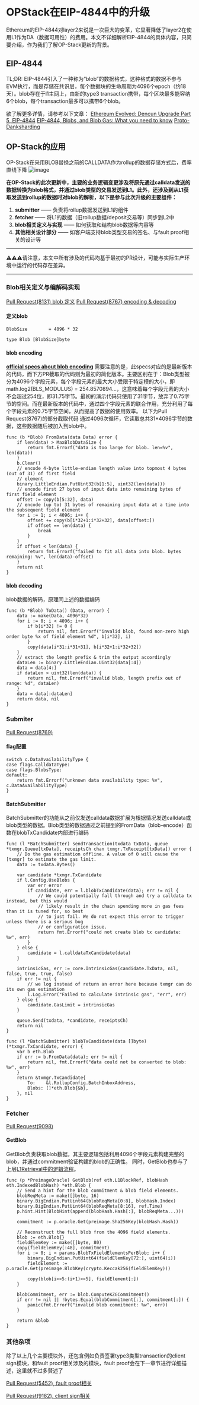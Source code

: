 # OPStack在EIP-4844中的升级

Ethereum的EIP-4844对layer2来说是一次巨大的变革，它显著降低了layer2在使用L1作为DA（数据可用性）的费用。本文不详细解析EIP-4844的具体内容，只简要介绍，作为我们了解OP-Stack更新的背景。

## EIP-4844

TL;DR:
EIP-4844引入了一种称为“blob”的数据格式，这种格式的数据不参与EVM执行，而是存储在共识层，每个数据块的生命周期为4096个epoch（约18天）。blob存在于l1主网上，由新的type3 transaction携带，每个区块最多能容纳6个blob，每个transaction最多可以携带6个blob。

欲了解更多详情，请参考以下文章：
[Ethereum Evolved: Dencun Upgrade Part 5, EIP-4844](https://consensys.io/blog/ethereum-evolved-dencun-upgrade-part-5-eip-4844)
[EIP-4844, Blobs, and Blob Gas: What you need to know](https://www.blocknative.com/blog/eip-4844-blobs-and-blob-gas-what-you-need-to-know)
[Proto-Danksharding](https://notes.ethereum.org/@vbuterin/proto_danksharding_faq#Proto-Danksharding-FAQ)

## OP-Stack的应用

OP-Stack在采用BLOB替换之前的CALLDATA作为rollup的数据存储方式后，费率直线下降
![image](https://hackmd.io/_uploads/BJCSEyngA.png)

**在OP-Stack的此次更新中，主要的业务逻辑变更涉及将原先通过calldata发送的数据转换为blob格式，并通过blob类型的交易发送到L1。此外，还涉及到从L1获取发送到rollup的数据时对blob的解析，以下是参与此次升级的主要组件：**

1. **submitter** —— 负责将rollup数据发送到L1的组件
2. **fetcher**  —— 将L1的数据（旧rollup数据/deposit交易等）同步到L2中
3. **blob相关定义与实现** —— 如何获取和结构blob数据等内容等
4. **其他相关设计部分** —— 如客户端支持blob类型交易的签名、与fault proof相关的设计等

---

⚠️⚠️⚠️请注意，本文中所有涉及的代码均基于最初的PR设计，可能与实际生产环境中运行的代码存在差异。

---

### Blob相关定义与编解码实现

[Pull Request(8131) blob 定义](https://github.com/ethereum-optimism/optimism/pull/8131/files#diff-30107b16d72d6e958093d83b5d736522a7994cab064187562605c82174400cd5)
[Pull Request(8767) encoding & decoding](https://github.com/ethereum-optimism/optimism/commit/78ecdf523026d0afa45c519524a15b83cbe162c8#diff-30107b16d72d6e958093d83b5d736522a7994cab064187562605c82174400cd5R86)

#### 定义blob
```
BlobSize        = 4096 * 32

type Blob [BlobSize]byte
```
#### blob encoding

[**official specs about blob encoding**](https://github.com/ethereum-optimism/specs/blob/main/specs/protocol/derivation.md#blob-encoding)
需要注意的是，此specs对应的是最新版本的代码，而下方PR截取的代码则为最初的简化版本。主要区别在于：Blob类型被分为4096个字段元素，每个字段元素的最大大小受限于特定模的大小，即math.log2(BLS_MODULUS) = 254.8570894...，这意味着每个字段元素的大小不会超过254位，即31.75字节。最初的演示代码只使用了31字节，放弃了0.75字节的空间。而在最新版本的代码中，通过四个字段元素的联合作用，充分利用了每个字段元素的0.75字节空间，从而提高了数据的使用效率。
以下为Pull Request(8767)的部分截取代码
通过4096次循环，它读取总共31*4096字节的数据，这些数据随后被加入到blob中。

```
func (b *Blob) FromData(data Data) error {
	if len(data) > MaxBlobDataSize {
		return fmt.Errorf("data is too large for blob. len=%v", len(data))
	}
	b.Clear()
	// encode 4-byte little-endian length value into topmost 4 bytes (out of 31) of first field
	// element
	binary.LittleEndian.PutUint32(b[1:5], uint32(len(data)))
	// encode first 27 bytes of input data into remaining bytes of first field element
	offset := copy(b[5:32], data)
	// encode (up to) 31 bytes of remaining input data at a time into the subsequent field element
	for i := 1; i < 4096; i++ {
		offset += copy(b[i*32+1:i*32+32], data[offset:])
		if offset == len(data) {
			break
		}
	}
	if offset < len(data) {
		return fmt.Errorf("failed to fit all data into blob. bytes remaining: %v", len(data)-offset)
	}
	return nil
}
```
#### blob decoding

blob数据的解码，原理同上述的数据编码

```
func (b *Blob) ToData() (Data, error) {
	data := make(Data, 4096*32)
	for i := 0; i < 4096; i++ {
		if b[i*32] != 0 {
			return nil, fmt.Errorf("invalid blob, found non-zero high order byte %x of field element %d", b[i*32], i)
		}
		copy(data[i*31:i*31+31], b[i*32+1:i*32+32])
	}
	// extract the length prefix & trim the output accordingly
	dataLen := binary.LittleEndian.Uint32(data[:4])
	data = data[4:]
	if dataLen > uint32(len(data)) {
		return nil, fmt.Errorf("invalid blob, length prefix out of range: %d", dataLen)
	}
	data = data[:dataLen]
	return data, nil
}
```
### Submiter

[Pull Request(8769)](https://github.com/ethereum-optimism/optimism/pull/8769)

#### flag配置

```
switch c.DataAvailabilityType {
case flags.CalldataType:
case flags.BlobsType:
default:
    return fmt.Errorf("unknown data availability type: %v", c.DataAvailabilityType)
}
```
#### BatchSubmitter

BatchSubmitter的功能从之前仅发送calldata数据扩展为根据情况发送calldata或blob类型的数据。Blob类型的数据通过之前提到的FromData（blob-encode）函数在blobTxCandidate内部进行编码

```
func (l *BatchSubmitter) sendTransaction(txdata txData, queue *txmgr.Queue[txData], receiptsCh chan txmgr.TxReceipt[txData]) error {
	// Do the gas estimation offline. A value of 0 will cause the [txmgr] to estimate the gas limit.
	data := txdata.Bytes()

	var candidate *txmgr.TxCandidate
	if l.Config.UseBlobs {
		var err error
		if candidate, err = l.blobTxCandidate(data); err != nil {
			// We could potentially fall through and try a calldata tx instead, but this would
			// likely result in the chain spending more in gas fees than it is tuned for, so best
			// to just fail. We do not expect this error to trigger unless there is a serious bug
			// or configuration issue.
			return fmt.Errorf("could not create blob tx candidate: %w", err)
		}
	} else {
		candidate = l.calldataTxCandidate(data)
	}

	intrinsicGas, err := core.IntrinsicGas(candidate.TxData, nil, false, true, true, false)
	if err != nil {
		// we log instead of return an error here because txmgr can do its own gas estimation
		l.Log.Error("Failed to calculate intrinsic gas", "err", err)
	} else {
		candidate.GasLimit = intrinsicGas
	}

	queue.Send(txdata, *candidate, receiptsCh)
	return nil
}

func (l *BatchSubmitter) blobTxCandidate(data []byte) (*txmgr.TxCandidate, error) {
	var b eth.Blob
	if err := b.FromData(data); err != nil {
		return nil, fmt.Errorf("data could not be converted to blob: %w", err)
	}
	return &txmgr.TxCandidate{
		To:    &l.RollupConfig.BatchInboxAddress,
		Blobs: []*eth.Blob{&b},
	}, nil
}
```
### Fetcher

[Pull Request(9098)](https://github.com/ethereum-optimism/optimism/pull/9098/files#diff-1fd8727490dbd2214b6d0c247eb222f2ac4098d259b4a45e9c0caea7fb2d3e08)

#### GetBlob

GetBlob负责获取blob数据，其主要逻辑包括利用4096个字段元素构建完整的blob，并通过commitment验证构建的blob的正确性。
同时，GetBlob也参与了上层[L1Retrieval中的逻辑流程](https://github.com/joohhnnn/Understanding-Optimism-Codebase-CN/blob/main/sequencer/04-how-derivation-works.md)。

```
func (p *PreimageOracle) GetBlob(ref eth.L1BlockRef, blobHash eth.IndexedBlobHash) *eth.Blob {
	// Send a hint for the blob commitment & blob field elements.
	blobReqMeta := make([]byte, 16)
	binary.BigEndian.PutUint64(blobReqMeta[0:8], blobHash.Index)
	binary.BigEndian.PutUint64(blobReqMeta[8:16], ref.Time)
	p.hint.Hint(BlobHint(append(blobHash.Hash[:], blobReqMeta...)))

	commitment := p.oracle.Get(preimage.Sha256Key(blobHash.Hash))

	// Reconstruct the full blob from the 4096 field elements.
	blob := eth.Blob{}
	fieldElemKey := make([]byte, 80)
	copy(fieldElemKey[:48], commitment)
	for i := 0; i < params.BlobTxFieldElementsPerBlob; i++ {
		binary.BigEndian.PutUint64(fieldElemKey[72:], uint64(i))
		fieldElement := p.oracle.Get(preimage.BlobKey(crypto.Keccak256(fieldElemKey)))

		copy(blob[i<<5:(i+1)<<5], fieldElement[:])
	}

	blobCommitment, err := blob.ComputeKZGCommitment()
	if err != nil || !bytes.Equal(blobCommitment[:], commitment[:]) {
		panic(fmt.Errorf("invalid blob commitment: %w", err))
	}

	return &blob
}
```
### 其他杂项

除了以上几个主要模块外，还包含例如负责签署type3类型transaction的client sign模块，和fault proof相关涉及的模块，fault proof会在下一章节进行详细描述，这里就不过多赘述了

[Pull Request(5452), fault proof相关](https://github.com/ethereum-optimism/optimism/commit/4739b0f8bfe2f3848af3f1a5661a038c5d602b2f#diff-790daa91002e5c07497fdc2d7c2149b551d77ccec1b1906cc70f575b7c7bad65)

[Pull Request(9182), client sign相关](https://github.com/ethereum-optimism/optimism/pull/9185/files#diff-8046655b02fcced5322724e2cd61ece649a9d79ba09405093f9ed70b2087e47d)
